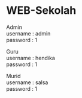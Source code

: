 # WEB-Sekolah
Admin <br>
username	: admin <br>
password	: 1 

Guru <br>
username	: hendika <br>
password	: 1 <br>

Murid <br>
username	: salsa <br>
password	: 1 <br>
